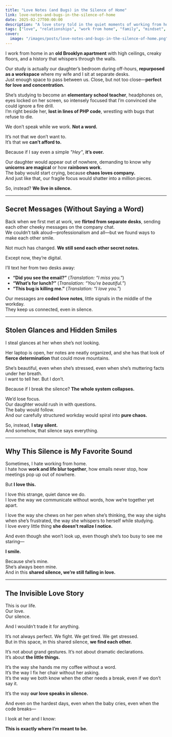 ```yaml
---
title: "Love Notes (and Bugs) in the Silence of Home"
link: love-notes-and-bugs-in-the-silence-of-home
date: 2025-02-27T00:00:00
description: "A love story told in the quiet moments of working from home together."
tags: ["love", "relationships", "work from home", "family", "mindset", "personal growth"]
cover:
  image: "/images/posts/love-notes-and-bugs-in-the-silence-of-home.png"
---
```

I work from home in an **old Brooklyn apartment** with high ceilings, creaky floors, and a history that whispers through the walls.  

Our study is actually our daughter’s bedroom during off-hours, **repurposed as a workspace** where my wife and I sit at separate desks.  
Just enough space to pass between us. Close, but not too close—**perfect for love and concentration.**  

She’s studying to become an **elementary school teacher**, headphones on, eyes locked on her screen, so intensely focused that I’m convinced she could ignore a fire drill.  
I’m right beside her, **lost in lines of PHP code**, wrestling with bugs that refuse to die.  

We don’t speak while we work. **Not a word.**  

It’s not that we don’t want to.  
It’s that we **can’t afford to.**  

Because if I say even a simple *"Hey"*, **it’s over.**  

Our daughter would appear out of nowhere, demanding to know why **unicorns are magical** or how **rainbows work.**  
The baby would start crying, because **chaos loves company.**  
And just like that, our fragile focus would shatter into a million pieces.  

So, instead? **We live in silence.**  

---

## **Secret Messages (Without Saying a Word)**  

Back when we first met at work, we **flirted from separate desks**, sending each other cheeky messages on the company chat.  
We couldn’t talk aloud—professionalism and all—but we found ways to make each other smile.  

Not much has changed. **We still send each other secret notes.**  

Except now, they’re digital.  

I’ll text her from two desks away:  

- **“Did you see the email?”** (*Translation: “I miss you.”*)  
- **“What’s for lunch?”** (*Translation: “You’re beautiful.”*)  
- **“This bug is killing me.”** (*Translation: “I love you.”*)  

Our messages are **coded love notes**, little signals in the middle of the workday.  
They keep us connected, even in silence.  

---

## **Stolen Glances and Hidden Smiles**  

I steal glances at her when she’s not looking.  

Her laptop is open, her notes are neatly organized, and she has that look of **fierce determination** that could move mountains.  

She’s beautiful, even when she’s stressed, even when she’s muttering facts under her breath.  
I want to tell her. But I don’t.  

Because if I break the silence? **The whole system collapses.**  

We’d lose focus.  
Our daughter would rush in with questions.  
The baby would follow.  
And our carefully structured workday would spiral into **pure chaos.**  

So, instead, **I stay silent.**  
And somehow, that silence says everything.  

---

## **Why This Silence is My Favorite Sound**  

Sometimes, I hate working from home.  
I hate how **work and life blur together**, how emails never stop, how meetings pop up out of nowhere.  

But **I love this.**  

I love this strange, quiet dance we do.  
I love the way we communicate without words, how we’re together yet apart.  

I love the way she chews on her pen when she’s thinking, the way she sighs when she’s frustrated, the way she whispers to herself while studying.  
I love every little thing **she doesn’t realize I notice.**  

And even though she won’t look up, even though she’s too busy to see me staring—  

**I smile.**  

Because she’s mine.  
She’s always been mine.  
And in this **shared silence, we’re still falling in love.**  

---

## **The Invisible Love Story**  

This is our life.  
Our love.  
Our silence.  

And I wouldn’t trade it for anything.  

It’s not always perfect. We fight. We get tired. We get stressed.  
But in this space, in this shared silence, **we find each other.**  

It’s not about grand gestures. It’s not about dramatic declarations.  
It’s about **the little things.**  

It’s the way she hands me my coffee without a word.  
It’s the way I fix her chair without her asking.  
It’s the way we both know when the other needs a break, even if we don’t say it.  

It’s the way **our love speaks in silence.**  

And even on the hardest days, even when the baby cries, even when the code breaks—  

I look at her and I know:  

**This is exactly where I’m meant to be.**  
